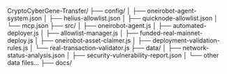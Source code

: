 CryptoCyberGene-Transfer/
├── config/
│   ├── oneirobot-agent-system.json
│   ├── helius-allowlist.json
│   ├── quicknode-allowlist.json
│   └── mcp.json
├── src/
│   ├── oneirobot-agent.js
│   ├── automated-deployer.js
│   ├── allowlist-manager.js
│   ├── funded-real-mainnet-deploy.js
│   ├── oneirobot-asset-claimer.js
│   ├── deployment-validation-rules.js
│   └── real-transaction-validator.js
├── data/
│   ├── network-status-analysis.json
│   ├── security-vulnerability-report.json
│   └── other data files...
├── docs/
